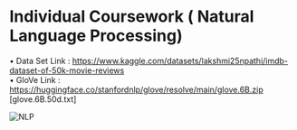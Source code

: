 # Individual Coursework ( Natural Language Processing)

• Data Set Link : https://www.kaggle.com/datasets/lakshmi25npathi/imdb-dataset-of-50k-movie-reviews <br>
• GloVe Link : https://huggingface.co/stanfordnlp/glove/resolve/main/glove.6B.zip   [glove.6B.50d.txt]

![NLP](https://github.com/user-attachments/assets/d4195314-6a5b-45f2-b0f8-78ca65079dea)
